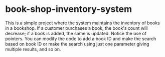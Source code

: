 # book-shop-inventory-system

This is a simple project where the system maintains the inventory of books in a bookshop. 
If a customer purchases a book, the book's count will decrease;
if a book is added, the same is updated. Notice the use of pointers.
You can modify the code to add a book ID and make the search based on book ID or make the search using just one parameter giving multiple results, and so on.
